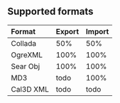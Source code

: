 ## Supported formats ##

| **Format** | **Export** | **Import** |
|:-----------|:-----------|:-----------|
| Collada    |   50%      |     50%    |
| OgreXML    |  100%      |    100%    |
| Sear Obj   |  100%      |    100%    |
|   MD3      |  todo      |    100%    |
| Cal3D XML  |  todo      |    todo    |

